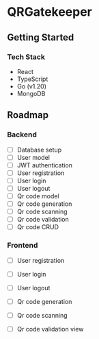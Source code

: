 # QRGatekeeper

## Getting Started

### Tech Stack

- React
- TypeScript
- Go (v1.20)
- MongoDB

## Roadmap

### Backend

- [ ] Database setup
- [ ] User model
- [ ] JWT authentication
- [ ] User registration
- [ ] User login
- [ ] User logout
- [ ] Qr code model
- [ ] Qr code generation
- [ ] Qr code scanning
- [ ] Qr code validation
- [ ] Qr code CRUD

### Frontend

- [ ] User registration
- [ ] User login
- [ ] User logout
- [ ] Qr code generation
- [ ] Qr code scanning
- [ ] Qr code validation view


